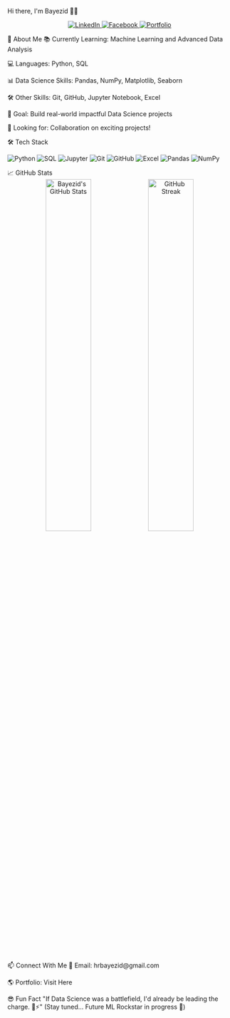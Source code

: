 Hi there, I'm Bayezid 👋🏻
<div align="center"> <a href="https://www.linkedin.com/in/hrbayezid/" target="_blank"> <img src="https://img.shields.io/badge/LinkedIn-blue?style=for-the-badge&logo=linkedin" alt="LinkedIn"/> </a> <a href="https://www.facebook.com/hrbayezid/" target="_blank"> <img src="https://img.shields.io/badge/Facebook-1877F2?style=for-the-badge&logo=facebook&logoColor=white" alt="Facebook"/> </a> <a href="https://hrbayezid.github.io/bayezid-portfolio/#dashboard" target="_blank"> <img src="https://img.shields.io/badge/Portfolio-000000?style=for-the-badge&logo=firefox&logoColor=white" alt="Portfolio"/> </a> </div>

🚀 About Me
📚 Currently Learning: Machine Learning and Advanced Data Analysis

💻 Languages: Python, SQL

📊 Data Science Skills: Pandas, NumPy, Matplotlib, Seaborn

🛠️ Other Skills: Git, GitHub, Jupyter Notebook, Excel

🎯 Goal: Build real-world impactful Data Science projects

🤝 Looking for: Collaboration on exciting projects!

🛠️ Tech Stack
<p align="left"> <img src="https://img.shields.io/badge/Python-FFD43B?style=for-the-badge&logo=python&logoColor=blue" alt="Python"/> <img src="https://img.shields.io/badge/SQL-4479A1?style=for-the-badge&logo=postgresql&logoColor=white" alt="SQL"/> <img src="https://img.shields.io/badge/Jupyter-F37626?style=for-the-badge&logo=Jupyter&logoColor=white" alt="Jupyter"/> <img src="https://img.shields.io/badge/Git-F05032?style=for-the-badge&logo=git&logoColor=white" alt="Git"/> <img src="https://img.shields.io/badge/GitHub-181717?style=for-the-badge&logo=github&logoColor=white" alt="GitHub"/> <img src="https://img.shields.io/badge/Excel-217346?style=for-the-badge&logo=microsoft-excel&logoColor=white" alt="Excel"/> <img src="https://img.shields.io/badge/Pandas-150458?style=for-the-badge&logo=pandas&logoColor=white" alt="Pandas"/> <img src="https://img.shields.io/badge/NumPy-013243?style=for-the-badge&logo=numpy&logoColor=white" alt="NumPy"/> </p>
📈 GitHub Stats
<div align="center"> <img src="https://github-readme-stats.vercel.app/api?username=hrbayezid&show_icons=true&theme=radical" alt="Bayezid's GitHub Stats" width="45%"/> <img src="https://github-readme-streak-stats.herokuapp.com/?user=hrbayezid&theme=radical" alt="GitHub Streak" width="45%"/> </div>
📫 Connect With Me
📧 Email: hrbayezid@gmail.com

🌎 Portfolio: Visit Here

😎 Fun Fact
"If Data Science was a battlefield, I'd already be leading the charge. 🚀⚡"
(Stay tuned... Future ML Rockstar in progress 🌟)
